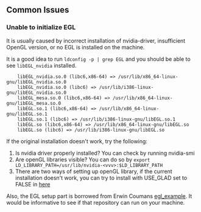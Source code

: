 
## Common Issues

### Unable to initialize EGL

It is usually caused by incorrect installation of nvidia-driver, insufficient OpenGL version, or no EGL is installed on the machine.

It is a good idea to run `ldconfig -p | grep EGL` and you should be able to see `libEGL_nvidia` installed.

```
	libEGL_nvidia.so.0 (libc6,x86-64) => /usr/lib/x86_64-linux-gnu/libEGL_nvidia.so.0
	libEGL_nvidia.so.0 (libc6) => /usr/lib/i386-linux-gnu/libEGL_nvidia.so.0
	libEGL_mesa.so.0 (libc6,x86-64) => /usr/lib/x86_64-linux-gnu/libEGL_mesa.so.0
	libEGL.so.1 (libc6,x86-64) => /usr/lib/x86_64-linux-gnu/libEGL.so.1
	libEGL.so.1 (libc6) => /usr/lib/i386-linux-gnu/libEGL.so.1
	libEGL.so (libc6,x86-64) => /usr/lib/x86_64-linux-gnu/libEGL.so
	libEGL.so (libc6) => /usr/lib/i386-linux-gnu/libEGL.so
```

If the original installation doesn't work, try the following:

1. Is nvidia driver properly installed? You can check by running nvidia-smi
2. Are openGL libraries visible? You can do so by
`export LD_LIBRARY_PATH=/usr/lib/nvidia-<vvv>:$LD_LIBRARY_PATH`
3. There are two ways of setting up openGL library, if the current installation doesn't work, you can try to install with USE_GLAD set to FALSE in [here](https://github.com/StanfordVL/GibsonEnvV2/blob/master/gibson2/core/render/CMakeLists.txt)

Also, the EGL setup part is borrowed from Erwin Coumans [egl_example](https://github.com/erwincoumans/egl_example). It would be informative to see if that repository can run on your machine.
